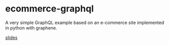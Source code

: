 # ecommerce-graphql
A very simple GraphQL example based on an e-commerce site implemented in python with graphene.

[slides](graphql_ecommerce.pdf)

